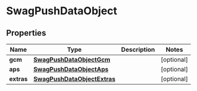 
# SwagPushDataObject

## Properties
Name | Type | Description | Notes
------------ | ------------- | ------------- | -------------
**gcm** | [**SwagPushDataObjectGcm**](SwagPushDataObjectGcm.md) |  |  [optional]
**aps** | [**SwagPushDataObjectAps**](SwagPushDataObjectAps.md) |  |  [optional]
**extras** | [**SwagPushDataObjectExtras**](SwagPushDataObjectExtras.md) |  |  [optional]



